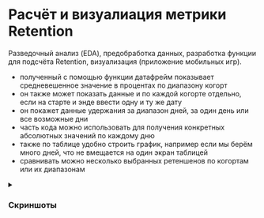 # Расчёт и визуалиация метрики Retention
Разведочный анализ (EDA), предобработка данных, разработка функции для подсчёта Retention, визуализация (приложение мобильных игр).

- полученный с помощью функции датафрейм показывает средневешенное значение в процентах по диапазону когорт
- он также может показать данные и по каждой когорте отдельно, если на старте и энде ввести одну и ту же дату
- он покажет данные удержания за диапазон дней, за один день или все возможные дни
- часть кода можно использовать для получения конкретных абсолютных значений по каждому дню
- также по таблице удобно строить график, например если мы берём много дней, что не вмещается на один экран таблицей
- сравнивать можно несколько выбранных ретеншенов по когортам или их диапазонам

<details>
<summary><h3>Скриншоты</h3></summary>
  <br>
<img src="[https://github.com/a-zaboev/Retention_for_mobile_game_app/blob/main/Retention.jpg](https://github.com/a-zaboev/Retention_for_mobile_game_app/blob/main/Retention.jpg)" alt='Retention screen' width='720''>
  <br> 
<img src="[https://github.com/a-zaboev/Retention_for_mobile_game_app/blob/main/DataFrame.JPG](https://github.com/a-zaboev/Retention_for_mobile_game_app/blob/main/DataFrame.JPG)" alt='Retention screen' width='720''>
  <br> 
<img src="[https://github.com/a-zaboev/Retention_for_mobile_game_app/blob/main/Visualization.JPG](https://github.com/a-zaboev/Retention_for_mobile_game_app/blob/main/Visualization.JPG)" alt='Retention screen' width='720''>
</details>
